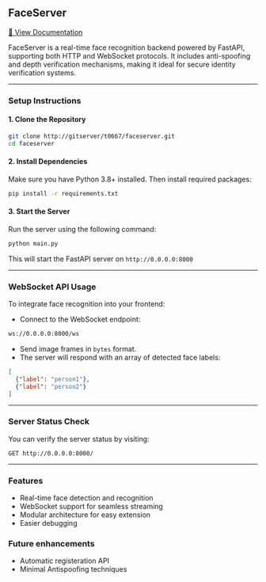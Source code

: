 ## FaceServer  
[📄 View Documentation](https://docs.google.com/document/d/1K3CEjjBcdOEUCAMlSaeYWp8-r5Uyj-Q8hgMIiTWSH-4/edit?usp=sharing)  

FaceServer is a real-time face recognition backend powered by FastAPI, supporting both HTTP and WebSocket protocols. It includes anti-spoofing and depth verification mechanisms, making it ideal for secure identity verification systems.

---

### Setup Instructions

#### 1. Clone the Repository
```bash
git clone http://gitserver/t0667/faceserver.git
cd faceserver
```

#### 2. Install Dependencies
Make sure you have Python 3.8+ installed. Then install required packages:
```bash
pip install -r requirements.txt
```

#### 3. Start the Server
Run the server using the following command:
```bash
python main.py
```
This will start the FastAPI server on `http://0.0.0.0:8000`

---

### WebSocket API Usage

To integrate face recognition into your frontend:

- Connect to the WebSocket endpoint:
```txt
ws://0.0.0.0:8000/ws
```

- Send image frames in `bytes` format.
- The server will respond with an array of detected face labels:
```json
[
  {"label": "person1"},
  {"label": "person2"}
]
```

---

### Server Status Check

You can verify the server status by visiting:

```
GET http://0.0.0.0:8000/
```

---

### Features

- Real-time face detection and recognition
- WebSocket support for seamless streaming
- Modular architecture for easy extension
- Easier debugging

### Future enhancements
- Automatic registeration API 
- Minimal Antispoofing techniques